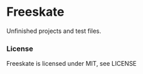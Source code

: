 # Freeskate
Unfinished projects and test files.
### License
Freeskate is licensed under MIT, see LICENSE

